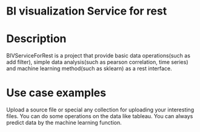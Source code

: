 # BI visualization Service for rest

# Description
BIVServiceForRest is a project that provide basic data operations(such as add filter), simple data analysis(such as pearson correlation, time series) and machine learning method(such as sklearn) as a rest interface.

# Use case examples
Upload a source file or special any collection for uploading your interesting files. You can do some operations on the data like tableau. You can always predict data by the machine learning function.
